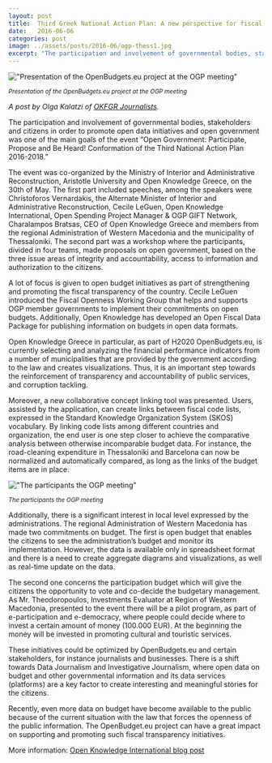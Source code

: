 ```yaml
---
layout: post
title:  Third Greek National Action Plan: A new perspective for fiscal transparency
date:   2016-06-06
categories: post
image: ../assets/posts/2016-06/ogp-thess1.jpg
excerpt: "The participation and involvement of governmental bodies, stakeholders and citizens in order to promote open data initiatives and open government was one of the main goals of the event 'Open Government: Participate, Propose and Be Heard! Conformation of the Third National Action Plan 2016-2018.'"
---
```


!["Presentation of the OpenBudgets.eu project at the OGP meeting"]({{site.baseurl}}/assets/posts/2016-06/ogp-thess1.jpg)

<small>_Presentation of the OpenBudgets.eu project at the OGP meeting_</small>


_A post by Olga Kalatzi of [OKFGR Journalists](http://www.okfn.gr/)._

The participation and involvement of governmental bodies, stakeholders and citizens in order to promote open data initiatives and open government was one of the main goals of the event “Open Government: Participate, Propose and Be Heard! Conformation of the Third National Action Plan 2016-2018.”

The event was co-organized by the Ministry of Interior and Administrative Reconstruction, Aristotle University and Open Knowledge Greece, on the 30th of May. The first part included speeches, among the speakers were Christoforos Vernardakis, the Alternate Minister of Interior and Administrative Reconstruction, Cecile LeGuen, Open Knowledge International, Open Spending Project Manager & OGP GIFT Network, Charalampos Bratsas, CEO of Open Knowledge Greece and members from the regional Administration of Western Macedonia and the municipality of Thessaloniki.  The second part was a workshop where the participants, divided in four teams, made proposals on open government, based on the three issue areas of integrity and accountability, access to information and authorization to the citizens.

A lot of focus is given to open budget initiatives as part of strengthening and promoting the fiscal transparency of the country. Cecile LeGuen introduced the Fiscal Openness Working Group that helps and supports OGP member governments to implement their commitments on open budgets. Additionally, Open Knowledge has developed an Open Fiscal Data Package for publishing information on budgets in open data formats.

Open Knowledge Greece in particular, as part of Η2020 OpenBudgets.eu, is currently selecting and analyzing the financial performance indicators from a number of municipalities that are provided by the government according to the law and creates visualizations. Thus, it is an important step towards the reinforcement of transparency and accountability of public services, and corruption tackling.

Moreover, a new collaborative concept linking tool was presented. Users, assisted by the application, can create links between fiscal code lists, expressed in the Standard Knowledge Organization System (SKOS) vocabulary. By linking code lists among different countries and organization, the end user is one step closer to achieve the comparative analysis between otherwise incomparable budget data. For instance, the road-cleaning expenditure in Thessaloniki and Barcelona can now be normalized and automatically compared, as long as the links of the budget items are in place.


!["The participants the OGP meeting"]({{site.baseurl}}/assets/posts/2016-06/general-ogp-thess.jpg.jpg)

<small>_The participants the OGP meeting_</small>


Additionally, there is a significant interest in local level expressed by the administrations. The regional Administration of Western Macedonia has made two commitments on budget. The first is open budget that enables the citizens to see the administration’s budget and monitor its implementation. However, the data is available only in spreadsheet format and there is a need to create aggregate diagrams and visualizations, as well as real-time update on the data.

The second one concerns the participation budget which will give the citizens the opportunity to vote and co-decide the budgetary management. As Mr. Theodoropoulos, Investments Evaluator at Region of Western Macedonia, presented to the event there will be a pilot program, as part of e-participation and e-democracy, where people could decide where to invest a certain amount of money (100.000 EUR). At the beginning the money will be invested in promoting cultural and touristic services.

These initiatives could be optimized by OpenBudgets.eu and certain stakeholders, for instance journalists and businesses. There is a shift towards Data Journalism and Investigative Journalism, where open data on budget and other governmental information and its data services (platforms) are a key factor to create interesting and meaningful stories for the citizens.

Recently, even more data on budget have become available to the public because of the current situation with the law that forces the openness of the public information. The OpenBudget.eu project can have a great impact on supporting and promoting such fiscal transparency initiatives.

More information: [Open Knowledge International blog post](https://blog.okfn.org/2016/06/08/open-government-participate-propose-and-be-heard-the-process-in-greece/) 

